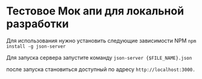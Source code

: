 # Тестовое Мок апи для локальной разработки 

Для использования нужно установить следующие зависимости NPM
```npm install -g json-server```


Для запуска сервера запустите команду 
```json-server {$FILE_NAME}.json```

после запуска становиться доступный по адресу ```http://localhost:3000.```
